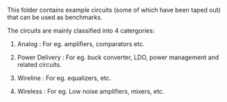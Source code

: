 This folder contains example circuits (some of which have been taped out) that can be used as benchmarks.

The circuits are mainly classified into 4 catergories:

1. Analog : For eg. amplifiers, comparators etc.

2. Power Delivery : For eg. buck converter, LDO, power management and related circuits.

3. Wireline : For eg. equalizers, etc.

4. Wireless : For eg. Low noise amplifiers, mixers, etc.


